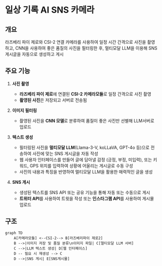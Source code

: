 # 일상 기록 AI SNS 카메라

## 개요

라즈베리 파이 제로와 CSI-2 연결 카메라를 사용하여 일정 시간 간격으로 사진을 촬영하고, CNN을 사용하여 좋은 품질의 사진을 필터링한 후, 멀티모달 LLM을 이용해 SNS 게시글을 자동으로 생성하고 게시

## 주요 기능

1. **사진 촬영**
   - **라즈베리 파이 제로**에 연결된 **CSI-2 카메라모듈**로 일정 간격으로 사진 촬영
   - **촬영된 사진**은 저장되고 서버로 전송됨

2. **이미지 필터링**
   - 촬영된 사진을 **CNN 모델**로 분류하여 품질이 좋은 사진만 선별해 LLM서버로 업로드

3. **텍스트 생성**
   - 필터링된 사진을 **멀티모달 LLM**(Llama-3-V, koLLaVA, GPT-4o 등)으로 전송하여 사진에 맞는 SNS 게시글을 자동 작성
   - 웹 사용자 인터페이스를 만들어 글에 담아낼 감정 (긍정, 부정, 미입력), 또는 키워드, GPS 위치를 입력하여 상황에 어울리는 게시글로 수동 구성
   - 사진의 내용과 특징을 반영하여 멀티모달 LLM을 활용한 매력적인 글을 생성

4. **SNS 게시**
   - 생성된 텍스트를 SNS API 또는 공유 기능을 통해 자동 또는 수동으로 게시
   - **트위터 API**를 사용하여 트윗을 작성 또는 **인스타그램 API**를 사용하여 게시물 업로드

## 구조

```mermaid
graph TD
    A[카메라모듈] <--CSI-2--> B[라즈베리파이 제로2]
    B -->|이미지 저장 및 품질 분류\n이미지 파일| C[멀티모달 LLM 서버]
    C -->|LLM 텍스트 생성| D[웹 인터페이스]
    D -- 필요 시 재생성 --> C
    D -->|SNS 게시| E[SNS게시물]

```
